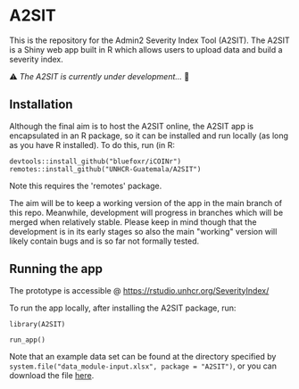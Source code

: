 # A2SIT

This is the repository for the Admin2 Severity Index Tool (A2SIT). The A2SIT is a Shiny web app built in R which allows users to upload data and build a severity index.

:warning: *The A2SIT is currently under development...* :construction:

## Installation

Although the final aim is to host the A2SIT online, the A2SIT app is encapsulated in an R package, so it can be installed and run locally (as long as you have R installed). To do this, run (in R:

```
devtools::install_github("bluefoxr/iCOINr")
remotes::install_github("UNHCR-Guatemala/A2SIT")
```

Note this requires the 'remotes' package.

The aim will be to keep a working version of the app in the main branch of this repo. Meanwhile, development will progress in branches which will be merged when relatively stable. Please keep in mind though that the development is in its early stages so also the main "working" version will likely contain bugs and is so far not formally tested.

## Running the app

The prototype is accessible @ https://rstudio.unhcr.org/SeverityIndex/ 

To run the app locally, after installing the A2SIT package, run:

```
library(A2SIT)

run_app()
```

Note that an example data set can be found at the directory specified by `system.file("data_module-input.xlsx", package = "A2SIT")`, or you can download the file [here](https://github.com/UNHCR-Guatemala/A2SIT/raw/main/inst/data_module-input.xlsx).
